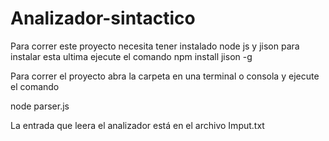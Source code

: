 # Analizador-sintactico

Para correr este proyecto necesita tener instalado node js y jison
para instalar esta ultima ejecute el comando 
npm install jison -g

Para correr el proyecto abra la carpeta en una terminal o consola y ejecute el comando 

node parser.js

La entrada que leera el analizador está en el archivo Imput.txt
